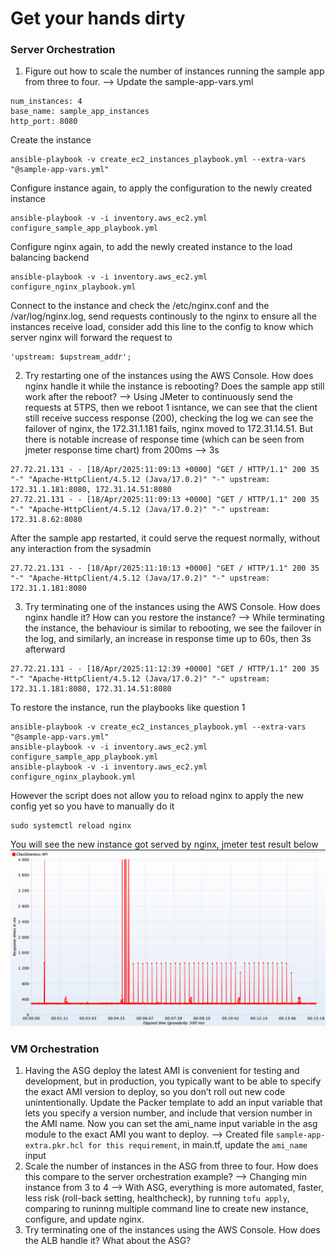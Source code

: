 # Get your hands dirty
### Server Orchestration
1. Figure out how to scale the number of instances running the sample app from three to four.
--> Update the sample-app-vars.yml
```
num_instances: 4
base_name: sample_app_instances
http_port: 8080
```
Create the instance
```
ansible-playbook -v create_ec2_instances_playbook.yml --extra-vars "@sample-app-vars.yml"
```
Configure instance again, to apply the configuration to the newly created instance
```
ansible-playbook -v -i inventory.aws_ec2.yml configure_sample_app_playbook.yml
```
Configure nginx again, to add the newly created instance to the load balancing backend
```
ansible-playbook -v -i inventory.aws_ec2.yml configure_nginx_playbook.yml
```
Connect to the instance and check the /etc/nginx.conf and the /var/log/nginx.log, send requests continously to the nginx to ensure all the instances receive load, consider add this line to the config to know which server nginx will forward the request to
```
'upstream: $upstream_addr';
```
2. Try restarting one of the instances using the AWS Console. How does nginx handle it while the instance is rebooting? Does the sample app still work after the reboot?
--> Using JMeter to continuously send the requests at 5TPS, then we reboot 1 isntance, we can see that the client still receive success response (200), checking the log we can see the failover of nginx, the 172.31.1.181 fails, nginx moved to 172.31.14.51. But there is notable increase of response time (which can be seen from jmeter response time chart) from 200ms --> 3s
```
27.72.21.131 - - [18/Apr/2025:11:09:13 +0000] "GET / HTTP/1.1" 200 35 "-" "Apache-HttpClient/4.5.12 (Java/17.0.2)" "-" upstream: 172.31.1.181:8080, 172.31.14.51:8080
27.72.21.131 - - [18/Apr/2025:11:09:13 +0000] "GET / HTTP/1.1" 200 35 "-" "Apache-HttpClient/4.5.12 (Java/17.0.2)" "-" upstream: 172.31.8.62:8080
```
After the sample app restarted, it could serve the request normally, without any interaction from the sysadmin
```
27.72.21.131 - - [18/Apr/2025:11:10:13 +0000] "GET / HTTP/1.1" 200 35 "-" "Apache-HttpClient/4.5.12 (Java/17.0.2)" "-" upstream: 172.31.1.181:8080
```
3. Try terminating one of the instances using the AWS Console. How does nginx handle it? How can you restore the instance?
--> While terminating the instance, the behaviour is similar to rebooting, we see the failover in the log, and similarly, an increase in response time up to 60s, then 3s afterward
```
27.72.21.131 - - [18/Apr/2025:11:12:39 +0000] "GET / HTTP/1.1" 200 35 "-" "Apache-HttpClient/4.5.12 (Java/17.0.2)" "-" upstream: 172.31.1.181:8080, 172.31.14.51:8080
```
To restore the instance, run the playbooks like question 1
```
ansible-playbook -v create_ec2_instances_playbook.yml --extra-vars "@sample-app-vars.yml"
ansible-playbook -v -i inventory.aws_ec2.yml configure_sample_app_playbook.yml
ansible-playbook -v -i inventory.aws_ec2.yml configure_nginx_playbook.yml
```
However the script does not allow you to reload nginx to apply the new config yet so you have to manually do it
```
sudo systemctl reload nginx
```
You will see the new instance got served by nginx, jmeter test result below
![result](nginx-jmeter.png "Title")
### VM Orchestration
1. Having the ASG deploy the latest AMI is convenient for testing and development, but in production, you typically want to be able to specify the exact AMI version to deploy, so you don’t roll out new code unintentionally. Update the Packer template to add an input variable that lets you specify a version number, and include that version number in the AMI name. Now you can set the ami_name input variable in the asg module to the exact AMI you want to deploy.
--> Created file `sample-app-extra.pkr.hcl for this requirement`, in main.tf, update the `ami_name` input
2. Scale the number of instances in the ASG from three to four. How does this compare to the server orchestration example?
--> Changing min instance from 3 to 4
--> With ASG, everything is more automated, faster, less risk (roll-back setting, healthcheck), by running `tofu apply`, comparing to runinng multiple command line to create new instance, configure, and update nginx.
3. Try terminating one of the instances using the AWS Console. How does the ALB handle it? What about the ASG?